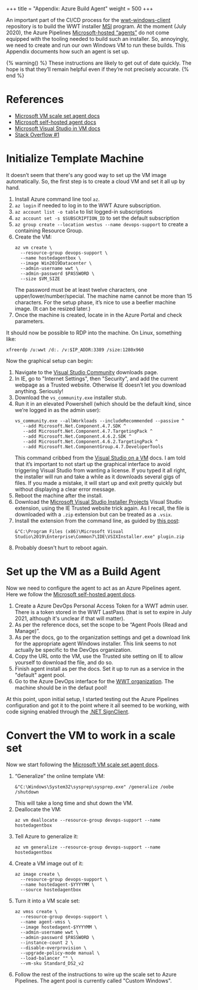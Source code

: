 +++
title = "Appendix: Azure Build Agent"
weight = 500
+++

An important part of the CI/CD process for the [wwt-windows-client] repository
is to build the WWT installer [MSI] program. At the moment (July 2020), the
Azure Pipelines [Microsoft-hosted “agents”][ms-agents] do not come equipped
with the tooling needed to build such an installer. So, annoyingly, we need to
create and run our own Windows VM to run these builds. This Appendix documents
how such an agent is set up.

[wwt-windows-client]: https://github.com/WorldWideTelescope/wwt-windows-client/
[MSI]: https://en.wikipedia.org/wiki/Windows_Installer
[ms-agents]: https://docs.microsoft.com/en-us/azure/devops/pipelines/agents/agents#microsoft-hosted-agents

{% warning() %}
These instructions are likely to get out of date quickly. The hope is that
they’ll remain helpful even if they’re not precisely accurate.
{% end %}


# References

- [Microsoft VM scale set agent docs][ms-vmss-docs]
- [Microsoft self-hosted agent docs][ms-selfhosted-docs]
- [Microsoft Visual Studio in VM docs][ms-vs-vm-docs]
- [Stack Overflow #1][stack-overflow-1]

[ms-vmss-docs]: https://docs.microsoft.com/en-us/azure/devops/pipelines/agents/scale-set-agents?view=azure-devops
[ms-selfhosted-docs]: https://docs.microsoft.com/en-us/azure/devops/pipelines/agents/v2-windows
[ms-vs-vm-docs]: https://docs.microsoft.com/en-us/azure/virtual-machines/windows/using-visual-studio-vm
[stack-overflow-1]: https://stackoverflow.com/questions/46570869/vsts-online-building-setup-projects/46761812#46761812


# Initialize Template Machine

It doesn’t seem that there's any good way to set up the VM image
automatically. So, the first step is to create a cloud VM and set it all up by
hand.

1. Install Azure command line tool `az`.
1. `az login` if needed to log in to the WWT Azure subscription.
1. `az account list -o table` to list logged-in subscriptions
1. `az account set -s $SUBSCRIPTION_ID` to set the default subscription
1. `az group create --location westus --name devops-support` to create a
   containing Resource Group.
1. Create the VM:
   ```
   az vm create \
     --resource-group devops-support \
     --name hostedagentbox \
     --image Win2019Datacenter \
     --admin-username wwt \
     --admin-password $PASSWORD \
     --size $VM_SIZE
   ```
   The password must be at least twelve characters, one upper/lower/number/special.
   The machine name cannot be more than 15 characters. For the setup phase, it’s
   nice to use a beefier machine image. (It can be resized later.)
1. Once the machine is created, locate in in the Azure Portal and check parameters.

It should now be possible to RDP into the machine. On Linux, something like:

```
xfreerdp /u:wwt /d:. /v:$IP_ADDR:3389 /size:1280x960
```

Now the graphical setup can begin:

1. Navigate to the [Visual Studio Community][vs-community] downloads page.
1. In IE, go to "Internet Settings", then "Security", and add the current
   webpage as a Trusted website. Otherwise IE doesn’t let you download
   anything. Seriously!
1. Download the `vs_community.exe` installer stub.
1. Run it in an elevated Powershell (which should be the default kind, since
   we’re logged in as the admin user):
   ```
   vs_community.exe --allWorkloads --includeRecommended --passive ^
      --add Microsoft.Net.Component.4.7.SDK ^
      --add Microsoft.Net.Component.4.7.TargetingPack ^ 
      --add Microsoft.Net.Component.4.6.2.SDK ^
      --add Microsoft.Net.Component.4.6.2.TargetingPack ^
      --add Microsoft.Net.ComponentGroup.4.7.DeveloperTools
   ```
   This command cribbed from the [Visual Studio on a VM][ms-vs-vm-docs] docs.
   I am told that it’s important to not start up the graphical interface to
   avoid triggering Visual Studio from wanting a license. If you typed it all
   right, the installer will run and take a while as it downloads several gigs
   of files. If you made a mistake, it will start up and exit pretty quickly
   but without displaying a clear error message.
1. Reboot the machine after the install.
1. Download the [Microsoft Visual Studio Installer Projects][ms-vdproj] Visual
   Studio extension, using the IE Trusted website trick again. As I recall,
   the file is downloaded with a `.zip` extension but can be treated as a
   `.vsix`.
1. Install the extension from the command line, as guided by [this post][vsix-post]:
   ```
   &"C:\Program Files (x86)\Microsoft Visual Studio\2019\Enterprise\Common7\IDE\VSIXInstaller.exe" plugin.zip
   ```
1. Probably doesn't hurt to reboot again.

[vs-community]: https://visualstudio.microsoft.com/vs/community/
[ms-vdproj]: https://marketplace.visualstudio.com/items?itemName=VisualStudioClient.MicrosoftVisualStudio2017InstallerProjects
[vsix-post]: https://developercommunity.visualstudio.com/content/problem/596629/vsixinstaller-from-vs-2019-closing-with-runfromeng.html


# Set up the VM as a Build Agent

Now we need to configure the agent to act as an Azure Pipelines agent. Here we
follow the [Microsoft self-hosted agent docs][ms-selfhosted-docs].

1. Create a Azure DevOps Personal Access Token for a WWT admin user. There is
   a token stored in the WWT LastPass (that is set to expire in July 2021,
   although it's unclear if that will matter).
1. As per the reference docs, set the scope to be “Agent Pools (Read and
   Manage)”.
1. As per the docs, go to the organization settings and get a download link
   for the appropriate agent Windows installer. This link seems to not
   actually be specific to the DevOps organization.
1. Copy the URL onto the VM, use the Trusted site setting on IE to allow
   yourself to download the file, and do so.
1. Finish agent install as per the docs. Set it up to run as a service in the
   "default" agent pool.
1. Go to the Azure DevOps interface for the [WWT organization][azure-devops-wwt].
   The machine should be in the defaut pool!
   
[azure-devops-wwt]: https://dev.azure.com/aasworldwidetelescope/

At this point, upon initial setup, I started testing out the Azure Pipelines
configuration and got it to the point where it all seemed to be working, with
code signing enabled through the [.NET SignClient][sign-client].

[sign-client]: https://github.com/dotnet/SignService#client-configuration


# Convert the VM to work in a scale set

Now we start following the [Microsoft VM scale set agent docs][ms-vmss-docs].

1. “Generalize” the online template VM:
   ```
   &"C:\Windows\System32\sysprep\sysprep.exe" /generalize /oobe /shutdown
   ```
   This will take a long time and shut down the VM.
1. Deallocate the VM:
   ```
   az vm deallocate --resource-group devops-support --name hostedagentbox
   ```
1. Tell Azure to generalize it:
   ```
   az vm generalize --resource-group devops-support --name hostedagentbox
   ```
1. Create a VM image out of it:
   ```
   az image create \
     --resource-group devops-support \
     --name hostedagent-$YYYYMM \
     --source hostedagentbox
   ```
1. Turn it into a VM scale set:
   ```
   az vmss create \
     --resource-group devops-support \
     --name agent-vmss \
     --image hostedagent-$YYYYMM \
     --admin-username wwt \
     --admin-password $PASSWORD \
     --instance-count 2 \
     --disable-overprovision \
     --upgrade-policy-mode manual \
     --load-balancer "" \
     --vm-sku Standard_DS2_v2
   ```
1. Follow the rest of the instructions to wire up the scale set to Azure
   Pipelines. The agent pool is currently called "Custom Windows".

